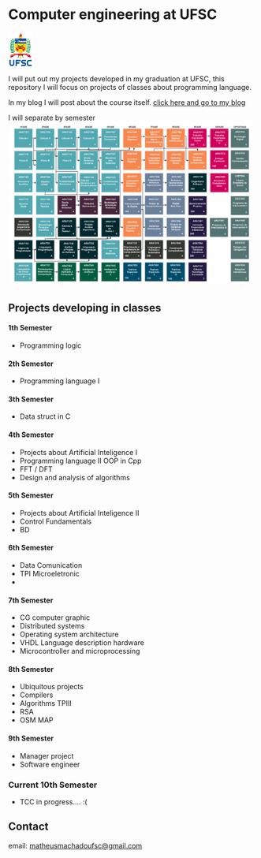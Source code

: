 # Computer engineering at UFSC

<img src="https://github.com/matheusfrancisco/computer-engineering-at-UFSC/blob/master/logo.png" width='50' heigth='100'>

I will put out my projects developed in my graduation at UFSC, this repository I will focus on projects of classes about programming language.


In my blog I will post about the course itself. [click here and go to my blog](www.matheusfrancisco.com.br)


I will separate by semester
<img src="https://github.com/matheusfrancisco/computer-engineering-at-UFSC/blob/master/MatrizCurricular1.jpg" width='500' heigth='650'>
## Projects developing in classes

#### 1th Semester

* Programming logic

#### 2th Semester

* Programming language I

#### 3th Semester

* Data struct in C

#### 4th Semester

* Projects about Artificial Inteligence I
* Programming language II OOP in Cpp
* FFT / DFT
* Design and analysis of algorithms

#### 5th Semester

* Projects about Artificial Inteligence II
* Control Fundamentals
* BD

#### 6th Semester

* Data Comunication
* TPI Microeletronic
*  

#### 7th Semester

* CG computer graphic
* Distributed systems 
* Operating system architecture
* VHDL   Language description hardware
* Microcontroller and microprocessing
 

#### 8th Semester

* Ubiquitous projects
* Compilers
* Algorithms TPIII
* RSA
* OSM MAP

#### 9th Semester

* Manager project
* Software engineer
  
### Current 10th Semester

* TCC in progress.... :( 


## Contact 

email: matheusmachadoufsc@gmail.com






